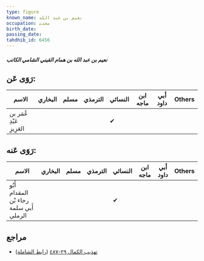 ```yaml
---
type: figure
known_name: نعيم بن عبد الله
occupation: محدث
birth_date:
passing_date:
tahdhib_id: 6456
---
```

##### نعيم بن عبد الله بن همام القيني الشامي الكاتب

## رَوَى عَن:
| الاسم                     | البخاري | مسلم | الترمذي | النسائي | ابن ماجه | أبي داود | Others |
| ------------------------- | ------- | ---- | ------- | ------- | -------- | -------- | ------ |
| عُمَر بن عَبْدِ العَزِيزِ |         |      |         | ✔       |          |          |        |
## رَوَى عَنه:
| الاسم                                   | البخاري | مسلم | الترمذي | النسائي | ابن ماجه | أبي داود | Others |
| --------------------------------------- | ------- | ---- | ------- | ------- | -------- | -------- | ------ |
| أَبُو المقدام رجاء بْن أَبي سلمة الرملي |         |      |         | ✔       |          |          |        |
## مراجع
- [تهذيب الكمال ٢٩-٤٨٧](obsidian://open?vault=Tahdhib-al-Kamal&file=Figures/٦٤٥٦-نعيم%20بن%20عبد%20الله%20بن%20همام%20القيني%20الشامي%20الكاتب) ([رابط الشاملة](https://shamela.ws/book/3722/16058))